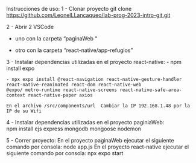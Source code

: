 Instrucciones de uso:
1 - Clonar proyecto
    git clone https://github.com/LeonelLLancaqueo/lab-prog-2023-intro-git.git	

2 - Abrir 2 VSCode 
-  uno con la carpeta “paginaWeb “ 

- otro con la carpeta “react-native/app-refugios”

3 - Instalar dependencias utilizadas en el proyecto react-native:
	- npm install expo

    - npx expo install @react-navigation react-native-gesture-handler react-native-reanimated react-dom react-native-web                @expo/ metro-runtime react-native-screens react-native-safe-area-context react-native-paper axios

    En el archivo /src/components/url  Cambiar la IP 192.168.1.48 por la IP de su Wifi

4 - Instalar dependencias utilizadas en el proyecto paginiaWeb:    
    npm install ejs express mongodb mongoose nodemon

5 - Correr proyecto:
    En el proyecto paginaWeb ejecutar el siguiente comando por consola: 
        node app.js
    En el proyecto react-native ejecutar el siguiente comando por consola: 
        npx expo start
